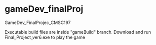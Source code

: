 # gameDev_finalProj
GameDev_FinalProjec_CMSC197

Executable build files are inside "gameBuild" branch. Download and run Final_Project_ver6.exe to play the game
